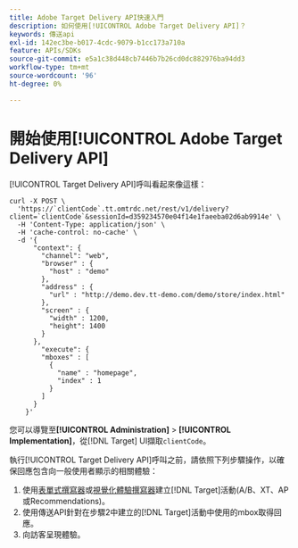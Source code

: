```yaml
---
title: Adobe Target Delivery API快速入門
description: 如何使用[!UICONTROL Adobe Target Delivery API]？
keywords: 傳送api
exl-id: 142ec3be-b017-4cdc-9079-b1cc173a710a
feature: APIs/SDKs
source-git-commit: e5a1c38d448cb7446b7b26cd0dc882976ba94dd3
workflow-type: tm+mt
source-wordcount: '96'
ht-degree: 0%

---
```


# 開始使用[!UICONTROL Adobe Target Delivery API]

[!UICONTROL Target Delivery API]呼叫看起來像這樣：

```
curl -X POST \
  'https://`clientCode`.tt.omtrdc.net/rest/v1/delivery?client=`clientCode`&sessionId=d359234570e04f14e1faeeba02d6ab9914e' \
  -H 'Content-Type: application/json' \
  -H 'cache-control: no-cache' \
  -d '{
      "context": {
        "channel": "web",
        "browser" : {
          "host" : "demo"
        },
        "address" : {
          "url" : "http://demo.dev.tt-demo.com/demo/store/index.html"
        },
        "screen" : {
          "width" : 1200,
          "height": 1400
        }
      },
        "execute": {
        "mboxes" : [
          {
            "name" : "homepage",
            "index" : 1
          }
        ]
      }
    }'
```

您可以導覽至&#x200B;**[!UICONTROL Administration]** > **[!UICONTROL Implementation]**，從[!DNL Target] UI擷取`clientCode`。

執行[!UICONTROL Target Delivery API]呼叫之前，請依照下列步驟操作，以確保回應包含向一般使用者顯示的相關體驗：

1. 使用[表單式撰寫器](https://experienceleague.adobe.com/docs/target/using/experiences/form-experience-composer.html?lang=en)或[視覺化體驗撰寫器](https://experienceleague.adobe.com/docs/target/using/experiences/vec/visual-experience-composer.html)建立[!DNL Target]活動(A/B、XT、AP或Recommendations)。
1. 使用傳送API針對在步驟2中建立的[!DNL Target]活動中使用的mbox取得回應。
1. 向訪客呈現體驗。
